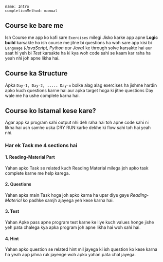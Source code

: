 ```ngMeta
name: Intro
completionMethod: manual
```

## Course ke bare me
Ish Course me app ko kafi sare `Exercises` milegi Jisko karke app apne **Logic build** karsakte ho ish course me jitne bi questions ha woh sare app kisi bi `Language` *(JavaScript, Python aur Java)* ke through solve karsakte hai aur saat hi yeh bi *Test* karsakte ha ki kya woh code sahi se kaam kar raha ha yeah nhi joh apne likha hai.

## Course ka Structure
Apka `Day-1, Day-2, ..... Day-n` bolke alag alag exercises ha jishme hardin apko kuch questions karne hai aur apka target hoga ki jitne questions Day wale me ha ushe complete karna hai.


## Course ko Istamal kese kare?
Agar app ka program sahi output nhi deh raha hai toh apne code sahi ni likha hai ush samhe uska DRY RUN karke dekhe
ki flow sahi toh hai yeah nhi.

### Har ek Task me 4 sections hai

#### 1. Reading-Material Part
Yahan apko Task se related kuch Reading Material milega joh apko task complete karne me help karega.

#### 2. Questions
Yahan apka main Task hoga joh apko karna ha upar diye gaye *Reading-Material* ko padhke
samjh ajayega yeh kese karna hai.

#### 3. Test
Yahan Apke pass apne program test karne ke liye kuch values honge jishe yeh pata chalega kya apka program joh apne likha hai woh sahi hai.

#### 4. Hint
Yahan apko question se related hint mil jayega ki ish question ko kese karna ha yeah app jahna ruk jayenge woh apko yahan pata chal jayega.
